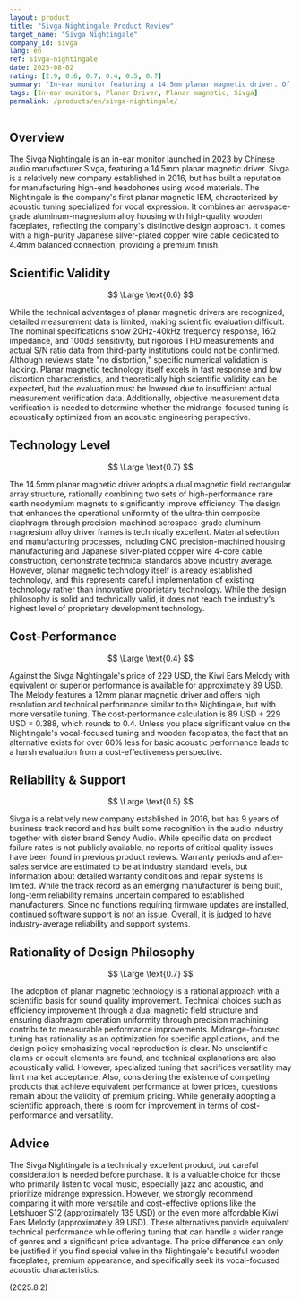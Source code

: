 ```yaml
---
layout: product
title: "Sivga Nightingale Product Review"
target_name: "Sivga Nightingale"
company_id: sivga
lang: en
ref: sivga-nightingale
date: 2025-08-02
rating: [2.9, 0.6, 0.7, 0.4, 0.5, 0.7]
summary: "In-ear monitor featuring a 14.5mm planar magnetic driver. Offers midrange-focused acoustic characteristics but has cost-performance challenges."
tags: [In-ear monitors, Planar Driver, Planar magnetic, Sivga]
permalink: /products/en/sivga-nightingale/
---
```

## Overview

The Sivga Nightingale is an in-ear monitor launched in 2023 by Chinese audio manufacturer Sivga, featuring a 14.5mm planar magnetic driver. Sivga is a relatively new company established in 2016, but has built a reputation for manufacturing high-end headphones using wood materials. The Nightingale is the company's first planar magnetic IEM, characterized by acoustic tuning specialized for vocal expression. It combines an aerospace-grade aluminum-magnesium alloy housing with high-quality wooden faceplates, reflecting the company's distinctive design approach. It comes with a high-purity Japanese silver-plated copper wire cable dedicated to 4.4mm balanced connection, providing a premium finish.

## Scientific Validity

$$ \Large \text{0.6} $$

While the technical advantages of planar magnetic drivers are recognized, detailed measurement data is limited, making scientific evaluation difficult. The nominal specifications show 20Hz-40kHz frequency response, 16Ω impedance, and 100dB sensitivity, but rigorous THD measurements and actual S/N ratio data from third-party institutions could not be confirmed. Although reviews state "no distortion," specific numerical validation is lacking. Planar magnetic technology itself excels in fast response and low distortion characteristics, and theoretically high scientific validity can be expected, but the evaluation must be lowered due to insufficient actual measurement verification data. Additionally, objective measurement data verification is needed to determine whether the midrange-focused tuning is acoustically optimized from an acoustic engineering perspective.

## Technology Level

$$ \Large \text{0.7} $$

The 14.5mm planar magnetic driver adopts a dual magnetic field rectangular array structure, rationally combining two sets of high-performance rare earth neodymium magnets to significantly improve efficiency. The design that enhances the operational uniformity of the ultra-thin composite diaphragm through precision-machined aerospace-grade aluminum-magnesium alloy driver frames is technically excellent. Material selection and manufacturing processes, including CNC precision-machined housing manufacturing and Japanese silver-plated copper wire 4-core cable construction, demonstrate technical standards above industry average. However, planar magnetic technology itself is already established technology, and this represents careful implementation of existing technology rather than innovative proprietary technology. While the design philosophy is solid and technically valid, it does not reach the industry's highest level of proprietary development technology.

## Cost-Performance

$$ \Large \text{0.4} $$

Against the Sivga Nightingale's price of 229 USD, the Kiwi Ears Melody with equivalent or superior performance is available for approximately 89 USD. The Melody features a 12mm planar magnetic driver and offers high resolution and technical performance similar to the Nightingale, but with more versatile tuning. The cost-performance calculation is 89 USD ÷ 229 USD = 0.388, which rounds to 0.4. Unless you place significant value on the Nightingale's vocal-focused tuning and wooden faceplates, the fact that an alternative exists for over 60% less for basic acoustic performance leads to a harsh evaluation from a cost-effectiveness perspective.

## Reliability & Support

$$ \Large \text{0.5} $$

Sivga is a relatively new company established in 2016, but has 9 years of business track record and has built some recognition in the audio industry together with sister brand Sendy Audio. While specific data on product failure rates is not publicly available, no reports of critical quality issues have been found in previous product reviews. Warranty periods and after-sales service are estimated to be at industry standard levels, but information about detailed warranty conditions and repair systems is limited. While the track record as an emerging manufacturer is being built, long-term reliability remains uncertain compared to established manufacturers. Since no functions requiring firmware updates are installed, continued software support is not an issue. Overall, it is judged to have industry-average reliability and support systems.

## Rationality of Design Philosophy

$$ \Large \text{0.7} $$

The adoption of planar magnetic technology is a rational approach with a scientific basis for sound quality improvement. Technical choices such as efficiency improvement through a dual magnetic field structure and ensuring diaphragm operation uniformity through precision machining contribute to measurable performance improvements. Midrange-focused tuning has rationality as an optimization for specific applications, and the design policy emphasizing vocal reproduction is clear. No unscientific claims or occult elements are found, and technical explanations are also acoustically valid. However, specialized tuning that sacrifices versatility may limit market acceptance. Also, considering the existence of competing products that achieve equivalent performance at lower prices, questions remain about the validity of premium pricing. While generally adopting a scientific approach, there is room for improvement in terms of cost-performance and versatility.

## Advice

The Sivga Nightingale is a technically excellent product, but careful consideration is needed before purchase. It is a valuable choice for those who primarily listen to vocal music, especially jazz and acoustic, and prioritize midrange expression. However, we strongly recommend comparing it with more versatile and cost-effective options like the Letshuoer S12 (approximately 135 USD) or the even more affordable Kiwi Ears Melody (approximately 89 USD). These alternatives provide equivalent technical performance while offering tuning that can handle a wider range of genres and a significant price advantage. The price difference can only be justified if you find special value in the Nightingale's beautiful wooden faceplates, premium appearance, and specifically seek its vocal-focused acoustic characteristics.

(2025.8.2)
